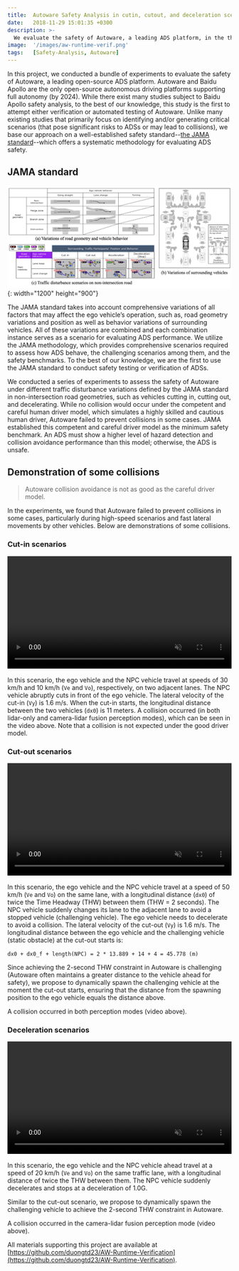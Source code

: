 ```yaml
---
title:  Autoware Safety Analysis in cutin, cutout, and deceleration scenarios
date:   2018-11-29 15:01:35 +0300
description: >-
  We evaluate the safety of Autoware, a leading ADS platform, in the three traffic disturbance scenarios, leveraging our Runtime Verification Framework.  
image:  '/images/aw-runtime-verif.png'
tags:   [Safety-Analysis, Autoware]
---
```

In this project, we conducted a bundle of experiments to evaluate the safety of Autoware, a leading open-source ADS platform. Autoware and Baidu Apollo are the only open-source autonomous driving platforms supporting full autonomy (by 2024). While there exist many studies subject to Baidu Apollo safety analysis, to the best of our knowledge, this study is the first to attempt either verification or automated testing of Autoware.
Unlike many existing studies that primarily focus on identifying and/or generating critical scenarios (that pose significant risks to ADSs or may lead to collisions), we base our approach on a well-established safety standard--[the JAMA standard](https://www.jama.or.jp/english/reports/docs/Automated_Driving_Safety_Evaluation_Framework_Ver3.0.pdf)--which offers a systematic methodology for evaluating ADS safety.

## JAMA standard
![JAMA Framework Overview](/images/JAMA-Overview.png){: width="1200" height="900"}

The JAMA standard takes into account comprehensive variations of all factors that may affect the ego vehicle’s operation, such as, road geometry variations and position as well as behavior variations of surrounding vehicles. All of these variations are combined and each combination instance serves as a scenario for evaluating ADS performance. We utilize the JAMA methodology, which provides comprehensive scenarios required to assess how ADS behave, the challenging scenarios among them, and the safety benchmarks. To the best of our knowledge, we are the first to use the JAMA standard to conduct safety testing or verification of ADSs.

We conducted a series of experiments to assess the safety of Autoware under different traffic disturbance variations defined by the JAMA standard in non-intersection road geometries, such as vehicles cutting in, cutting out, and decelerating. While no collision would occur under the competent and careful human driver model, which simulates a highly skilled and cautious human driver, Autoware failed to prevent collisions in some cases. JAMA established this competent and careful driver model as the minimum safety benchmark. An ADS must show a higher level of hazard detection and collision avoidance performance than this model; otherwise, the ADS is unsafe.

## Demonstration of some collisions
> Autoware collision avoidance is not as good as the careful driver model. 

In the experiments, we found that Autoware failed to prevent collisions in some cases, particularly during high-speed scenarios and fast lateral movements by other vehicles.
Below are demonstrations of some collisions.

### Cut-in scenarios
<p>
<video width="100%" preload="auto" muted controls>
  <source src="/videos/cutin-30-10-6.mp4" type="video/mp4">
  Your browser does not support the video tag.
</video>
</p>

In this scenario, the ego vehicle and the NPC vehicle travel at speeds of 30 km/h and 10 km/h (`Ve` and `Vo`), respectively, on two adjacent lanes. 
The NPC vehicle abruptly cuts in front of the ego vehicle.
The lateral velocity of the cut-in (`Vy`) is 1.6 m/s.
When the cut-in starts, the longitudinal distance between the two vehicles (`dx0`) is 11 meters.
A collision occurred (in both lidar-only and camera-lidar fusion perception modes), which can be seen in the video above.
Note that a collision is not expected under the good driver model.

### Cut-out scenarios
<p>
<video width="100%" preload="auto" muted controls>
  <source src="/videos/cutout-50-1.mp4" type="video/mp4">
  Your browser does not support the video tag.
</video>
</p>


In this scenario, the ego vehicle and the NPC vehicle travel at a speed of 50 km/h (`Ve` and `Vo`) on the same lane, with a longitudinal distance (`dx0`) of twice the Time Headway (THW) between them (THW = 2 seconds).
The NPC vehicle suddenly changes its lane to the adjacent lane to avoid a stopped vehicle (challenging vehicle).
The ego vehicle needs to decelerate to avoid a collision.
The lateral velocity of the cut-out (`Vy`) is 1.6 m/s.
The longitudinal distance between the ego vehicle and the challenging vehicle (static obstacle) at the cut-out starts is:

```
dx0 + dx0_f + length(NPC) = 2 * 13.889 + 14 + 4 = 45.778 (m)
```

Since achieving the 2-second THW constraint in Autoware is challenging (Autoware often maintains a greater distance to the vehicle ahead for safety), 
we propose to dynamically spawn the challenging vehicle at the moment the cut-out starts, ensuring that the distance from the spawning position to the ego vehicle equals the distance above.

A collision occurred in both perception modes (video above).

### Deceleration scenarios
<p>
<video width="100%" preload="auto" muted controls>
  <source src="/videos/decel-20.mp4" type="video/mp4">
  Your browser does not support the video tag.
</video>
</p>

In this scenario, the ego vehicle and the NPC vehicle ahead travel at a speed of 20 km/h (`Ve` and `Vo`) on the same traffic lane, with a longitudinal distance of twice the THW between them.
The NPC vehicle suddenly decelerates and stops at a deceleration of 1.0G.

Similar to the cut-out scenario, we propose to dynamically spawn the challenging vehicle to achieve the 2-second THW constraint in Autoware.

A collision occurred in the camera-lidar fusion perception mode (video above).

<!-- In contrast, the lidar-only mode could avoid a collision, see the following video: -->

All materials supporting this project are available at [https://github.com/duongtd23/AW-Runtime-Verification](https://github.com/duongtd23/AW-Runtime-Verification).
